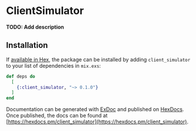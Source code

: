 # ClientSimulator

**TODO: Add description**

## Installation

If [available in Hex](https://hex.pm/docs/publish), the package can be installed
by adding `client_simulator` to your list of dependencies in `mix.exs`:

```elixir
def deps do
  [
    {:client_simulator, "~> 0.1.0"}
  ]
end
```

Documentation can be generated with [ExDoc](https://github.com/elixir-lang/ex_doc)
and published on [HexDocs](https://hexdocs.pm). Once published, the docs can
be found at [https://hexdocs.pm/client_simulator](https://hexdocs.pm/client_simulator).

